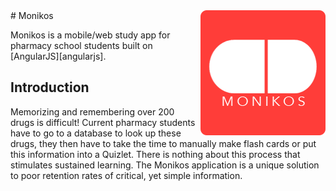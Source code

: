 <img src="monikos_logo_readme.png" align="right" />
# Monikos

Monikos is a mobile/web study app for pharmacy school students built on [AngularJS][angularjs].

## Introduction

Memorizing and remembering over 200 drugs is difficult! Current pharmacy students have to go to a database to look up these drugs, they then have to take the time to manually make flash cards or put this information into a Quizlet. There is nothing about this process that stimulates sustained learning. The Monikos application is a unique solution to poor retention rates of critical, yet simple information.
